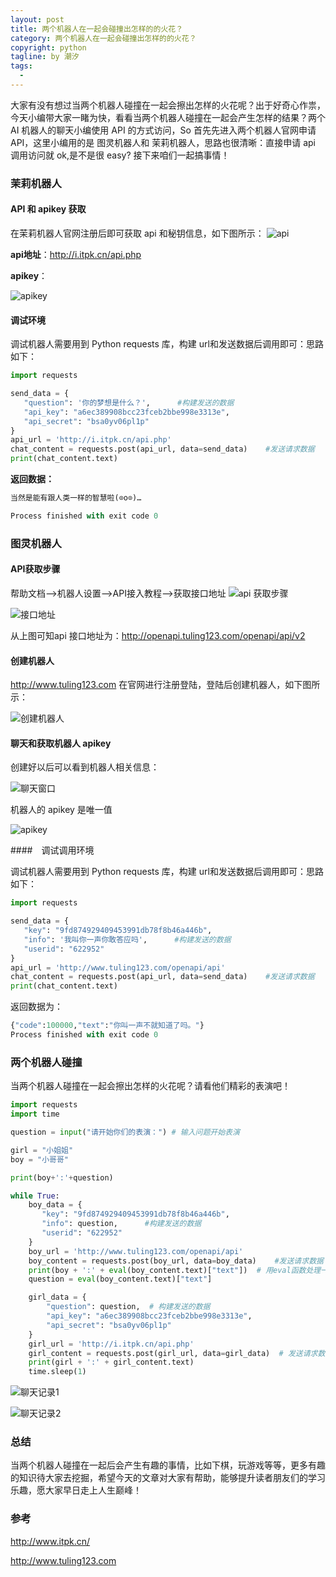 ```yaml
---
layout: post     
title: 两个机器人在一起会碰撞出怎样的的火花？                         
category: 两个机器人在一起会碰撞出怎样的的火花？           
copyright: python                           
tagline: by 潮汐           
tags: 
  - 
---
```


大家有没有想过当两个机器人碰撞在一起会擦出怎样的火花呢？出于好奇心作祟，今天小编带大家一睹为快，看看当两个机器人碰撞在一起会产生怎样的结果？两个 AI 机器人的聊天小编使用 API 的方式访问，So 首先先进入两个机器人官网申请 API，这里小编用的是 图灵机器人和 茉莉机器人，思路也很清晰：直接申请 api 调用访问就 ok,是不是很 easy? 接下来咱们一起搞事情！

<!--more-->

### 茉莉机器人 

#### API 和 apikey 获取

在茉莉机器人官网注册后即可获取 api 和秘钥信息，如下图所示：
![api](https://imgkr.cn-bj.ufileos.com/5dd17173-73a2-4995-b767-464760fae425.png)

**api地址**：http://i.itpk.cn/api.php

**apikey**：

![apikey](https://imgkr.cn-bj.ufileos.com/8dbadf7c-d679-47e7-8912-64195a0b5537.png)

#### 调试环境

调试机器人需要用到 Python requests 库，构建 url和发送数据后调用即可：思路如下：

```python
import requests

send_data = {
   "question": '你的梦想是什么？',      #构建发送的数据
   "api_key": "a6ec389908bcc23fceb2bbe998e3313e",
   "api_secret": "bsa0yv06pl1p"
}
api_url = 'http://i.itpk.cn/api.php'
chat_content = requests.post(api_url, data=send_data)    #发送请求数据
print(chat_content.text)
```

**返回数据：**

```python
﻿当然是能有跟人类一样的智慧啦(⊙o⊙)…

Process finished with exit code 0
```


### 图灵机器人

#### API获取步骤

帮助文档-->机器人设置-->API接入教程-->获取接口地址
![api 获取步骤](https://imgkr.cn-bj.ufileos.com/1ec549ad-4fa5-449e-aa86-0cb5d3195aa5.png)

![接口地址](https://imgkr.cn-bj.ufileos.com/0d82297e-ddbb-4301-b4c8-c72ebd2608fc.png)

从上图可知api 接口地址为：http://openapi.tuling123.com/openapi/api/v2
#### 创建机器人
http://www.tuling123.com 在官网进行注册登陆，登陆后创建机器人，如下图所示：

![创建机器人](https://imgkr.cn-bj.ufileos.com/c08b6eca-6bf1-42fd-ae04-ae33979e649b.png)

#### 聊天和获取机器人 apikey

创建好以后可以看到机器人相关信息：

![聊天窗口](https://imgkr.cn-bj.ufileos.com/e5947b06-7e07-4676-b1d8-0e9ba025a66e.png)

机器人的 apikey 是唯一值

![apikey](https://imgkr.cn-bj.ufileos.com/60b73e79-e130-442a-8b97-cd1015cf901d.png)

####　调试调用环境

调试机器人需要用到 Python requests 库，构建 url和发送数据后调用即可：思路如下：

```python
import requests

send_data = {
   "key": "9fd874929409453991db78f8b46a446b",
   "info": '我叫你一声你敢答应吗',      #构建发送的数据
   "userid": "622952"
}
api_url = 'http://www.tuling123.com/openapi/api'
chat_content = requests.post(api_url, data=send_data)    #发送请求数据
print(chat_content.text)
```

返回数据为：

```python
{"code":100000,"text":"你叫一声不就知道了吗。"}
Process finished with exit code 0
```

### 两个机器人碰撞

当两个机器人碰撞在一起会擦出怎样的火花呢？请看他们精彩的表演吧！

```python
import requests
import time

question = input("请开始你们的表演：") # 输入问题开始表演

girl = "小姐姐"
boy = "小哥哥"

print(boy+':'+question)

while True:
    boy_data = {
       "key": "9fd874929409453991db78f8b46a446b",
       "info": question,      #构建发送的数据
       "userid": "622952"
    }
    boy_url = 'http://www.tuling123.com/openapi/api'
    boy_content = requests.post(boy_url, data=boy_data)    #发送请求数据
    print(boy + ':' + eval(boy_content.text)["text"])  # 用eval函数处理一下图灵返回的消息
    question = eval(boy_content.text)["text"]

    girl_data = {
        "question": question,  # 构建发送的数据
        "api_key": "a6ec389908bcc23fceb2bbe998e3313e",
        "api_secret": "bsa0yv06pl1p"
    }
    girl_url = 'http://i.itpk.cn/api.php'
    girl_content = requests.post(girl_url, data=girl_data)  # 发送请求数据
    print(girl + ':' + girl_content.text)
    time.sleep(1)
```
![聊天记录1](https://imgkr.cn-bj.ufileos.com/9478334c-efd0-4a81-ba0d-87c61e4e7c06.png)

![聊天记录2](https://imgkr.cn-bj.ufileos.com/da88334c-0307-4a05-baa7-77e6ea1e1f5e.png)

### 总结

当两个机器人碰撞在一起后会产生有趣的事情，比如下棋，玩游戏等等，更多有趣的知识待大家去挖掘，希望今天的文章对大家有帮助，能够提升读者朋友们的学习乐趣，愿大家早日走上人生巅峰！

### 参考

http://www.itpk.cn/

http://www.tuling123.com

